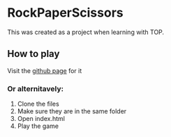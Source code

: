 # RockPaperScissors
 
This was created as a project when learning with TOP.

## How to play
Visit the [github page](https://thatkoalaguy.github.io/RockPaperScissors/) for it


### Or alternitavely:
1. Clone the files
2. Make sure they are in the same folder
3. Open index.html
4. Play the game
